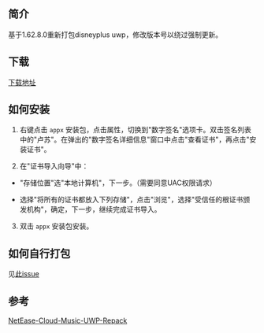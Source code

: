 ## 简介

基于1.62.8.0重新打包disneyplus uwp，修改版本号以绕过强制更新。

## 下载

[下载地址](https://github.com/Tweed0984/disneyplus-uwp-repack-BFU/releases/download/repack/disneyplus_uwp_repack_BFU.appx)

## 如何安装

1. 右键点击 ```appx``` 安装包，点击属性，切换到"数字签名"选项卡。双击签名列表中的"卢苏"。在弹出的"数字签名详细信息"窗口中点击"查看证书"，再点击"安装证书"。

2. 在"证书导入向导"中：

- "存储位置"选"本地计算机"，下一步。（需要同意UAC权限请求）

- 选择"将所有的证书都放入下列存储"，点击"浏览"，选择"受信任的根证书颁发机构"，确定，下一步，继续完成证书导入。

3. 双击 ```appx``` 安装包安装。

## 如何自行打包

见[此issue](https://github.com/JasonWei512/NetEase-Cloud-Music-UWP-Repack/issues/3#issuecomment-636415035)

## 参考

[NetEase-Cloud-Music-UWP-Repack](https://github.com/JasonWei512/NetEase-Cloud-Music-UWP-Repack)